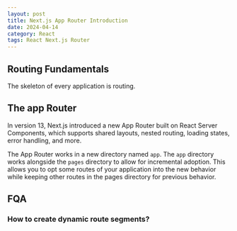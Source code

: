 ```yaml
---
layout: post
title: Next.js App Router Introduction
date: 2024-04-14
category: React
tags: React Next.js Router
---
```


## Routing Fundamentals

The skeleton of every application is routing. 

## The app Router
In version 13, Next.js introduced a new App Router built on React Server Components, which supports shared layouts, nested routing, loading states, error handling, and more.

The App Router works in a new directory named `app`. The `app` directory works alongside the `pages` directory to allow for incremental adoption. This allows you to opt some routes of your application into the new behavior while keeping other routes in the pages directory for previous behavior. 

## FQA

### How to create dynamic route segments?
